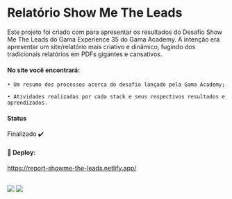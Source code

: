 # Relatório Show Me The Leads

Este projeto foi criado com para apresentar os resultados do Desafio Show Me The Leads do Gama Experience 35 do Gama Academy. A intenção era apresentar um site/relatório mais criativo e dinâmico, fugindo dos tradicionais relatórios em PDFs gigantes e cansativos. 

#### No site você encontrará: 
 
    • Um resumo dos processos acerca do desafio lançado pela Gama Academy;

    • Atividades realizadas por cada stack e seus respectivos resultados e aprendizados.

#### Status

Finalizado :heavy_check_mark:
 
#### :rocket: Deploy:
https://report-showme-the-leads.netlify.app/

 <br>
<img src="https://img.shields.io/static/v1?label=Bootstrap&message=Framework&color=DarkViolet&style=for-the-badge&logo=bootstrap"/>
<img src="https://img.shields.io/static/v1?label=Netlify&message=deploy&color=blue&style=for-the-badge&logo=netlify"/>
